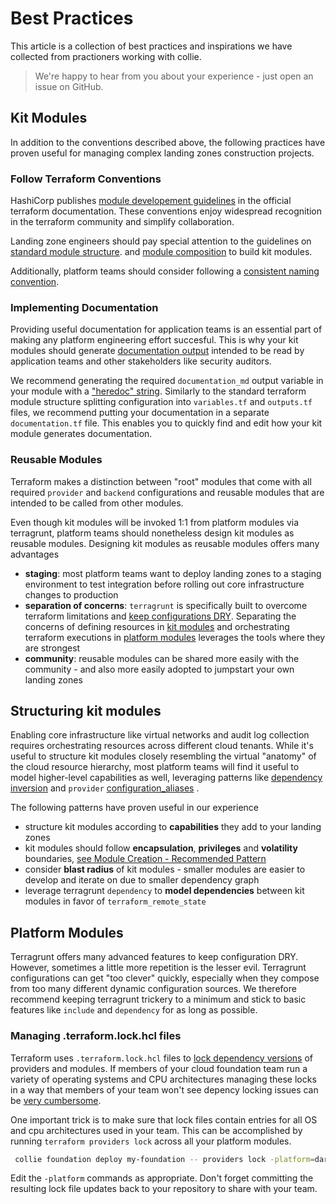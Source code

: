 # Best Practices

This article is a collection of best practices and inspirations we have collected from
practioners working with collie.

> We're happy to hear from you about your experience - just open an issue on GitHub.

## Kit Modules

In addition to the conventions described above, the following practices have proven useful
for managing complex landing zones construction projects.

### Follow Terraform Conventions

HashiCorp publishes [module developement guidelines](https://www.terraform.io/language/modules/develop) in the official
terraform documentation. These conventions enjoy widespread recognition in the terraform community and simplify
collaboration.

Landing zone engineers should pay special attention to the guidelines
on [standard module structure](https://www.terraform.io/language/modules/develop/structure).
and [module composition](https://www.terraform.io/language/modules/develop/composition) to build kit modules.

Additionally, platform teams should consider following a [consistent naming convention](https://www.terraform-best-practices.com/naming).

### Implementing Documentation

Providing useful documentation for application teams is an essential part of making any platform engineering effort
succesful. This is why your kit modules should generate [documentation output](../reference/repository.md#kit-modules#documentation-output)
intended to be read by application teams and other stakeholders like security auditors.

We recommend generating the required `documentation_md` output variable in your module with a
["heredoc" string](https://www.terraform.io/language/expressions/strings).
Similarly to the standard terraform module structure splitting configuration into `variables.tf` and `outputs.tf` files,
we recommend putting your documentation in a separate `documentation.tf` file. This enables you to quickly find and
edit how your kit module generates documentation.

### Reusable Modules

Terraform makes a distinction between "root" modules that come with all required  `provider` and `backend`
configurations and reusable modules that are intended to be called from other modules.

Even though kit modules will be invoked 1:1 from platform modules via terragrunt, platform teams should nonetheless
design kit modules as reusable modules. Designing kit modules as reusable modules offers many advantages

- **staging**: most platform teams want to deploy landing zones to a staging environment to test integration before
  rolling out core infrastructure changes to production
- **separation of concerns**: `terragrunt` is specifically built to overcome terraform limitations and
  [keep configurations DRY](https://terragrunt.gruntwork.io/docs/getting-started/quick-start/#keep-your-provider-configuration-dry).
  Separating the concerns of defining resources in [kit modules](../reference/repository.md#kit-modules) and orchestrating terraform
  executions in [platform modules](../reference/repository.md#platform-modules) leverages the tools where they are strongest
- **community**: reusable modules can be shared more easily with the community - and also more easily adopted to
  jumpstart your own landing zones

## Structuring kit modules

Enabling core infrastructure like virtual networks and audit log collection requires orchestrating resources across
different cloud tenants. While it's useful to structure kit modules closely resembling the virtual "anatomy" of the
cloud resource hierarchy, most platform teams will find it useful to model higher-level capabilities as well, leveraging
patterns like [dependency inversion](https://www.terraform.io/language/modules/develop/composition#dependency-inversion)
and `provider`
[configuration_aliases](https://www.terraform.io/language/providers/configuration#alias-multiple-provider-configurations)
.

The following patterns have proven useful in our experience

- structure kit modules according to **capabilities** they add to your landing zones
- kit modules should follow **encapsulation**, **privileges** and **volatility** boundaries, [see Module Creation - Recommended Pattern](https://learn.hashicorp.com/tutorials/terraform/pattern-module-creation?in=terraform/modules)
- consider **blast radius** of kit modules - smaller modules are easier to develop and iterate on due to smaller dependency graph
- leverage terragrunt `dependency` to **model dependencies** between kit modules in favor of `terraform_remote_state`

## Platform Modules

Terragrunt offers many advanced features to keep configuration DRY. However, sometimes a little more repetition is the
lesser evil. Terragrunt configurations can get "too clever" quickly, especially when they compose from too many
different dynamic configuration sources. We therefore recommend keeping terragrunt trickery to a minimum and stick to
basic features like `include` and `dependency` for as long as possible.

### Managing .terraform.lock.hcl files

Terraform uses `.terraform.lock.hcl` files to [lock dependency versions](https://developer.hashicorp.com/terraform/language/files/dependency-lock) of providers and modules. If members of your cloud foundation team run a variety of operating systems and CPU architectures
managing these locks in a way that members of your team won't see depency locking issues can be [very cumbersome](https://github.com/hashicorp/terraform/issues/29958).

One important trick is to make sure that lock files contain entries for all OS and cpu architectures used in your team.
This can be accomplished by running `terraform providers lock` across all your platform modules.

```sh
 collie foundation deploy my-foundation -- providers lock -platform=darwin_amd64 -platform=linux_amd64 -platform=darwin_arm64
```

Edit the `-platform` commands as appropriate. Don't forget committing the resulting lock file updates back to your repository
to share with your team.
